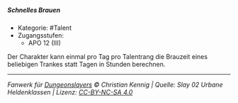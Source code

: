 <!---
Dies ist ein Fanwerk für DUNGEONSLAYERS © von Christian Kennig

Quellen:      [Slay 02 Urbane Heldenklassen](https://www.f-space.de/ds4/downloads.html)
              [Talentbeschreibungen](https://www.f-space.de/ds4/tools-talentcards.html)
License:      [CC-BY-NC-SA 4.0](https://creativecommons.org/licenses/by-nc-sa/4.0/deed.de)
Richtlinien:  [Fanwerkrichtlinien](https://www.dungeonslayers.net/fanwerk-richtlinien/)
Autor:        Zauberlehrling
-->

##### Schnelles Brauen

- Kategorie: #Talent
- Zugangsstufen:
  - APO 12 (III)

Der Charakter kann einmal pro Tag pro Talentrang die Brauzeit eines beliebigen Trankes statt Tagen in Stunden berechnen.

---

_Fanwerk für [Dungeonslayers](https://www.dungeonslayers.net/) © Christian Kennig | Quelle: Slay 02 Urbane Heldenklassen | Lizenz: [CC-BY-NC-SA 4.0](https://creativecommons.org/licenses/by-nc-sa/4.0/deed.de)_
